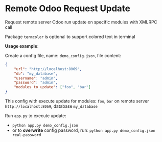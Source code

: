 # Remote Odoo Request Update

Request remote server Odoo run update on specific modules with XMLRPC call

Package `termcolor` is optional to support colored text in terminal

**Usage example:**

Create a config file, name: `demo_config.json`, file content:
```json
{
    "url": "http://localhost:8069",
    "db": "my_database",
    "username": "admin",
    "password": "admin",
    "modules_to_update": ["foo", "bar"]
}
```

This config with execute update for modules: `foo`, `bar` on remote server `http://localhost:8069`, database `my_database`

Run `app.py` to execute update:
 
* `python app.py demo_config.json`
* or to **overwrite** config password, run: `python app.py demo_config.json real-password`